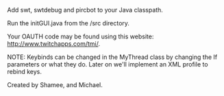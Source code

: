 Add swt, swtdebug and pircbot to your Java classpath.

Run the initGUI.java from the /src directory.

Your OAUTH code may be found using this website: http://www.twitchapps.com/tmi/.

NOTE: Keybinds can be changed in the MyThread class by changing the If parameters or what they do. Later on we'll implement an XML profile to rebind keys.

Created by Shamee, and Michael.
